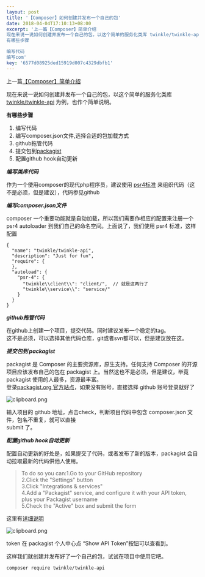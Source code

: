```yaml
---  
layout: post  
title: '【Composer】如何创建并发布一个自己的包'  
date: 2018-04-04T17:10:13+08:00  
excerpt: '上一篇【Composer】简单介绍 
现在来说一说如何创建并发布一个自己的包，以这个简单的服务化类库 twinkle/twinkle-api 为例，也作个简单说明。
有哪些步骤

编写代码
编写com'  
key: '6577d08925ded15919d007c4329dbfb1'  
---  
```


上一篇[【Composer】简单介绍](https://segmentfault.com/a/1190000013984336)

现在来说一说如何创建并发布一个自己的包，以这个简单的服务化类库 [twinkle/twinkle-api](https://github.com/TwinklePHP/Twinkle.git) 为例，也作个简单说明。

**有哪些步骤**

1. 编写代码
2. 编写composer.json文件,选择合适的包加载方式
3. github拖管代码
4. 提交包到[packagist](https://packagist.org)
5. 配置github hook自动更新

***编写类库代码***

作为一个使用composer的现代php程序员，建议使用 [psr4标准](https://github.com/php-fig/fig-standards/blob/master/accepted/PSR-4-autoloader.md) 来组织代码（这不是必须，但是建议），代码参见github

***编写composer.json文件***

composer 一个重要功能就是自动加载，所以我们需要作相应的配置来注册一个 psr4 autoloader 到我们自己的命名空间。上面说了，我们使用 psr4 标准，这样配置

```
{
  "name": "twinkle/twinkle-api",
  "description": "Just for fun",
  "require": {
  },
  "autoload": {
    "psr-4": {
      "twinkle\\client\\": "client/",  // 就是这两行了
      "twinkle\\service\\": "service/"
    }
  }
}
```

***github拖管代码***

在github上创建一个项目，提交代码。同时建议发布一个稳定的tag。  
这不是必须，可以选择其他代码仓库，git或者svn都可以，但是建议放在这。

 ***提交包到 packagist***

packagist 是 Composer 的主要资源库，原生支持。任何支持 Composer 的开源项目应该发布自己的包在 packagist 上。当然这也不是必须，但是建议，毕竟 packagist 使用的人最多，资源最丰富。  
登录[packagist.org 官方站点](https://packagist.org/packages/submit)，如果没有账号，直接选择 github 账号登录就好了

![clipboard.png](/blog/files/images/5a095f667c97d89bcba9a69d62a8b345.jpg "clipboard.png")

输入项目的 github 地址，点击check，判断项目代码中包含 composer.json 文件，包名不重复，就可以直接  
 submit 了。

***配置github hook自动更新***

配置自动更新的好处是，如果提交了代码，或者发布了新的版本，packagist 会自动拉取最新的代码供他人使用。

> To do so you can:1.Go to your GitHub repository   
> 2.Click the "Settings" button   
> 3.Click "Integrations & services"   
> 4.Add a "Packagist" service, and configure it with your API token, plus your Packagist username   
> 5.Check the "Active" box and submit the form

这里有[详细说明](https://packagist.org/about#how-to-update-packages)

![clipboard.png](/blog/files/images/8753ae0df259d6af6b5d42c9903f19e6.jpg "clipboard.png")

token 在 packagist 个人中心点 “Show API Token”按钮可以查看到。

这样我们就创建并发布好了一个自己的包，试试在项目中使用它吧。

```
composer require twinkle/twinkle-api
```